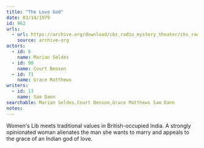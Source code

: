```yaml
---
title: "The Love God"
date: 03/14/1979
id: 962
urls: 
  - url: https://archive.org/download/cbs_radio_mystery_theater/cbs_radio_mystery_theater-0951-1000.zip/cbs_radio_mystery_theater-0951-1000%2Fcbsrmt_0962_the_love_god.mp3
    source: archive-org
actors:  
  - id: 6
    name: Marian Seldes  
  - id: 90
    name: Court Benson  
  - id: 71
    name: Grace Matthews
writers:  
  - id: 13
    name: Sam Dann
searchable: Marian Seldes,Court Benson,Grace Matthews Sam Dann
notes:  
---
```

Women's Lib meets traditional values in British-occupied India. A strongly opinionated woman alienates the man she wants to marry and appeals to the grace of an Indian god of love.